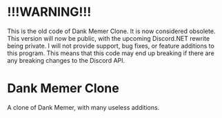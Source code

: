 # !!!WARNING!!!
This is the old code of Dank Memer Clone. It is now considered obsolete.
This version will now be public, with the upcoming Discord.NET rewrite being private.
I will not provide support, bug fixes, or feature additions to this program. This means that this code may end up breaking if there are any breaking changes to the Discord API.

# Dank Memer Clone
A clone of Dank Memer, with many useless additions.
